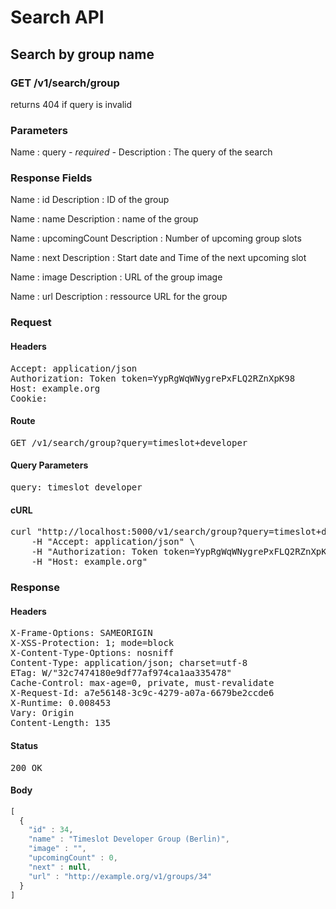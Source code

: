# Search API

## Search by group name

### GET /v1/search/group

returns 404 if query is invalid



### Parameters

Name : query *- required -*
Description : The query of the search


### Response Fields

Name : id
Description : ID of the group

Name : name
Description : name of the group

Name : upcomingCount
Description : Number of upcoming group slots

Name : next
Description : Start date and Time of the next upcoming slot

Name : image
Description : URL of the group image

Name : url
Description : ressource URL for the group

### Request

#### Headers

<pre>Accept: application/json
Authorization: Token token=YypRgWqWNygrePxFLQ2RZnXpK98
Host: example.org
Cookie: </pre>

#### Route

<pre>GET /v1/search/group?query=timeslot+developer</pre>

#### Query Parameters

<pre>query: timeslot developer</pre>

#### cURL

<pre class="request">curl &quot;http://localhost:5000/v1/search/group?query=timeslot+developer&quot; -X GET \
	-H &quot;Accept: application/json&quot; \
	-H &quot;Authorization: Token token=YypRgWqWNygrePxFLQ2RZnXpK98&quot; \
	-H &quot;Host: example.org&quot;</pre>

### Response

#### Headers

<pre>X-Frame-Options: SAMEORIGIN
X-XSS-Protection: 1; mode=block
X-Content-Type-Options: nosniff
Content-Type: application/json; charset=utf-8
ETag: W/&quot;32c7474180e9df77af974ca1aa335478&quot;
Cache-Control: max-age=0, private, must-revalidate
X-Request-Id: a7e56148-3c9c-4279-a07a-6679be2ccde6
X-Runtime: 0.008453
Vary: Origin
Content-Length: 135</pre>

#### Status

<pre>200 OK</pre>

#### Body

```javascript
[
  {
    "id" : 34,
    "name" : "Timeslot Developer Group (Berlin)",
    "image" : "",
    "upcomingCount" : 0,
    "next" : null,
    "url" : "http://example.org/v1/groups/34"
  }
]
```
